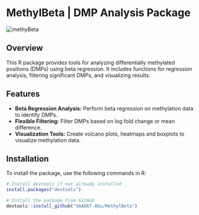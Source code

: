 # MethylBeta | DMP Analysis Package

![methyBeta](https://github.com/user-attachments/assets/5af6936b-de90-4b86-b98b-604c6e487f17)

## Overview

This R package provides tools for analyzing differentially methylated positions (DMPs) using beta regression. It includes functions for regression analysis, filtering significant DMPs, and visualizing results.

## Features

- **Beta Regression Analysis:** Perform beta regression on methylation data to identify DMPs.
- **Flexible Filtering:** Filter DMPs based on log fold change or mean difference.
- **Visualization Tools:** Create volcano plots, heatmaps and boxplots to visualize methylation data.

## Installation

To install the package, use the following commands in R:

```r
# Install devtools if not already installed
install.packages("devtools")

# Install the package from GitHub
devtools::install_github("SAADAT-Abu/MethylBeta")
